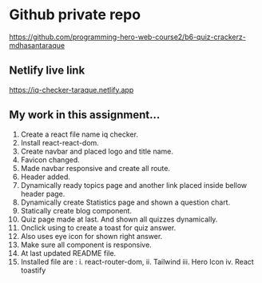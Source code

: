 # Github private repo

https://github.com/programming-hero-web-course2/b6-quiz-crackerz-mdhasantaraque

## Netlify live link

https://iq-checker-taraque.netlify.app

## My work in this assignment...

1. Create a react file name iq checker.
2. Install react-react-dom.
3. Create navbar and placed logo and title name.
4. Favicon changed.
5. Made navbar responsive and create all route.
6. Header added.
7. Dynamically ready topics page and another link placed inside bellow header page.
8. Dynamically create Statistics page and shown a question chart.
9. Statically create blog component.
10. Quiz page made at last. And shown all quizzes dynamically.
11. Onclick using to create a toast for quiz answer.
12. Also uses eye icon for shown right answer.
13. Make sure all component is responsive.
14. At last updated README file.
15. Installed file are : i. react-router-dom,
    ii. Tailwind
    iii. Hero Icon
    iv. React toastify
